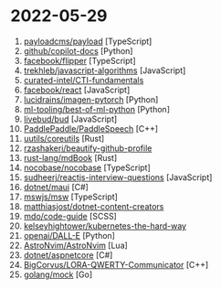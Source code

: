 # 2022-05-29

1. [payloadcms/payload](https://github.com/payloadcms/payload "Free and Open-source Headless CMS and Application Framework built with TypeScript, Node.js, React and MongoDB") [TypeScript]
2. [github/copilot-docs](https://github.com/github/copilot-docs "Documentation for GitHub Copilot") [Python]
3. [facebook/flipper](https://github.com/facebook/flipper "A desktop debugging platform for mobile developers.") [TypeScript]
4. [trekhleb/javascript-algorithms](https://github.com/trekhleb/javascript-algorithms "📝 Algorithms and data structures implemented in JavaScript with explanations and links to further readings") [JavaScript]
5. [curated-intel/CTI-fundamentals](https://github.com/curated-intel/CTI-fundamentals "A collection of papers, blogs, and resources that make up the quintessential aspects of cyber threat intelligence") 
6. [facebook/react](https://github.com/facebook/react "A declarative, efficient, and flexible JavaScript library for building user interfaces.") [JavaScript]
7. [lucidrains/imagen-pytorch](https://github.com/lucidrains/imagen-pytorch "Implementation of Imagen, Google's Text-to-Image Neural Network, in Pytorch") [Python]
8. [ml-tooling/best-of-ml-python](https://github.com/ml-tooling/best-of-ml-python "🏆 A ranked list of awesome machine learning Python libraries. Updated weekly.") [Python]
9. [livebud/bud](https://github.com/livebud/bud "The Full-Stack Web Framework for Go") [JavaScript]
10. [PaddlePaddle/PaddleSpeech](https://github.com/PaddlePaddle/PaddleSpeech "Easy-to-use Speech Toolkit including SOTA/Streaming ASR with punctuation, influential TTS with text frontend, Speaker Verification System and End-to-End Speech Simultaneous Translation.") [C++]
11. [uutils/coreutils](https://github.com/uutils/coreutils "Cross-platform Rust rewrite of the GNU coreutils") [Rust]
12. [rzashakeri/beautify-github-profile](https://github.com/rzashakeri/beautify-github-profile "This repository helps you to have a more beautiful and attractive github profile, and you can access a complete set of tools and guides for beautifying your github profile. 🪄 ⭐") 
13. [rust-lang/mdBook](https://github.com/rust-lang/mdBook "Create book from markdown files. Like Gitbook but implemented in Rust") [Rust]
14. [nocobase/nocobase](https://github.com/nocobase/nocobase "NocoBase is a scalability-first, open-source no-code/low-code development platform.") [TypeScript]
15. [sudheerj/reactjs-interview-questions](https://github.com/sudheerj/reactjs-interview-questions "List of top 500 ReactJS Interview Questions & Answers....Coding exercise questions are coming soon!!") [JavaScript]
16. [dotnet/maui](https://github.com/dotnet/maui ".NET MAUI is the .NET Multi-platform App UI, a framework for building native device applications spanning mobile, tablet, and desktop.") [C#]
17. [mswjs/msw](https://github.com/mswjs/msw "Seamless REST/GraphQL API mocking library for browser and Node.js.") [TypeScript]
18. [matthiasjost/dotnet-content-creators](https://github.com/matthiasjost/dotnet-content-creators "⚡A list of .NET content creators") 
19. [mdo/code-guide](https://github.com/mdo/code-guide "Standards for developing consistent, flexible, and sustainable HTML and CSS.") [SCSS]
20. [kelseyhightower/kubernetes-the-hard-way](https://github.com/kelseyhightower/kubernetes-the-hard-way "Bootstrap Kubernetes the hard way on Google Cloud Platform. No scripts.") 
21. [openai/DALL-E](https://github.com/openai/DALL-E "PyTorch package for the discrete VAE used for DALL·E.") [Python]
22. [AstroNvim/AstroNvim](https://github.com/AstroNvim/AstroNvim "AstroNvim is an aesthetic and feature-rich neovim config that is extensible and easy to use with a great set of plugins") [Lua]
23. [dotnet/aspnetcore](https://github.com/dotnet/aspnetcore "ASP.NET Core is a cross-platform .NET framework for building modern cloud-based web applications on Windows, Mac, or Linux.") [C#]
24. [BigCorvus/LORA-QWERTY-Communicator](https://github.com/BigCorvus/LORA-QWERTY-Communicator "A tidy and feature-packed LORA QWERTY communication device based on a Blackberry Q10 keyboard, a nRF52840 and a 2.7'' Sharp Memory LCD") [C++]
25. [golang/mock](https://github.com/golang/mock "GoMock is a mocking framework for the Go programming language.") [Go]
